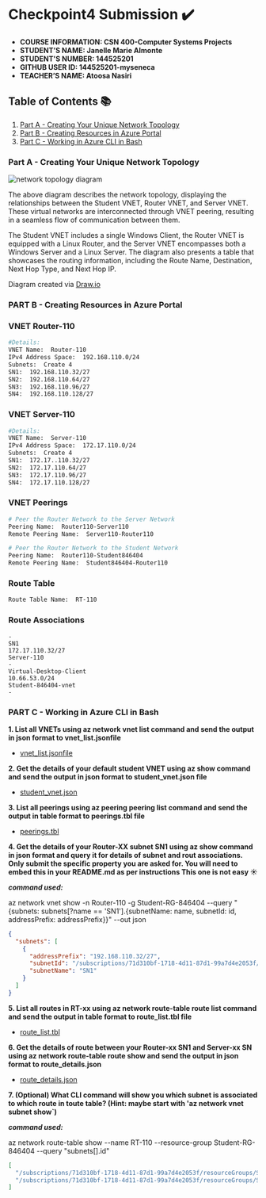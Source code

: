 # Checkpoint4 Submission ✔️

- **COURSE INFORMATION: CSN 400-Computer Systems Projects**
- **STUDENT’S NAME: Janelle Marie Almonte**
- **STUDENT'S NUMBER: 144525201**
- **GITHUB USER ID: 144525201-myseneca**
- **TEACHER’S NAME: Atoosa Nasiri**

## Table of Contents 📚
1. [Part A - Creating Your Unique Network Topology](#part-a---creating-your-unique-network-topology)
2. [Part B - Creating Resources in Azure Portal](#part-b---creating-resources-in-azure-portal)
3. [Part C - Working in Azure CLI in Bash](#part-c---working-in-azure-cli-in-bash)

### Part A - Creating Your Unique Network Topology
![network topology diagram](https://github.com/144525201-myseneca/CSN400-Capstone/blob/0b3866dac93454f06ae62ceec7f0a791695be13a/Checkpoint4/images/networkdiagramcp4.png)

The above diagram describes the network topology, displaying the relationships between the Student VNET, Router VNET, and Server VNET. These virtual networks are interconnected through VNET peering, resulting in a seamless flow of communication between them.

The Student VNET includes a single Windows Client, the Router VNET is equipped with a Linux Router, and the Server VNET encompasses both a Windows Server and a Linux Server. The diagram also presents a table that showcases the routing information, including the Route Name, Destination, Next Hop Type, and Next Hop IP.

Diagram created via [Draw.io](https://www.draw.io)

### PART B - Creating Resources in Azure Portal

### VNET Router-110

```bash
#Details:
VNET Name:  Router-110
IPv4 Address Space:  192.168.110.0/24
Subnets:  Create 4
SN1:  192.168.110.32/27
SN2:  192.168.110.64/27
SN3:  192.168.110.96/27
SN4:  192.168.110.128/27
```

### VNET Server-110

```bash
#Details:
VNET Name:  Server-110
IPv4 Address Space:  172.17.110.0/24
Subnets:  Create 4
SN1:  172.17..110.32/27
SN2:  172.17.110.64/27
SN3:  172.17.110.96/27
SN4:  172.17.110.128/27
```

### VNET Peerings

```bash
# Peer the Router Network to the Server Network
Peering Name:  Router110-Server110
Remote Peering Name:  Server110-Router110

# Peer the Router Network to the Student Network
Peering Name:  Router110-Student846404
Remote Peering Name:  Student846404-Router110
```

### Route Table

```bash
Route Table Name:  RT-110

```

### Route Associations
```
-
SN1
172.17.110.32/27
Server-110
-
Virtual-Desktop-Client
10.66.53.0/24
Student-846404-vnet
-
```

### PART C - Working in Azure CLI in Bash
**1. List all VNETs using az network vnet list command and send the output in json format to vnet_list.jsonfile**

- [vnet_list.jsonfile](https://github.com/144525201-myseneca/CSN400-Capstone/blob/eeb15e71ec04aa70f701c486b220563c150ad5db/Checkpoint4/Part_C/vnet_list.json)

**2. Get the details of your default student VNET using az show command and send the output in json format to student_vnet.json file**

- [student_vnet.json](https://github.com/144525201-myseneca/CSN400-Capstone/blob/3464322daca2dd876b6dc0d12d0f05aaf76d11d7/Checkpoint4/Part_C/student_vnet.json)

**3. List all peerings using az peering peering list command and send the output in table format to peerings.tbl file**

- [peerings.tbl](https://github.com/144525201-myseneca/CSN400-Capstone/blob/3464322daca2dd876b6dc0d12d0f05aaf76d11d7/Checkpoint4/Part_C/peerings.tbl)

**4. Get the details of your Router-XX subnet SN1 using az show command in json format and query it for details of subnet and rout associations. Only submit the specific property you are asked for. You will need to embed this in your README.md as per instructions This one is not easy ☀️**

***command used:***

az network vnet show -n Router-110 -g Student-RG-846404 --query "{subnets: subnets[?name == 'SN1'].{subnetName: name, subnetId: id, addressPrefix: addressPrefix}}" --out json

```json
{
  "subnets": [
    {
      "addressPrefix": "192.168.110.32/27",
      "subnetId": "/subscriptions/71d310bf-1718-4d11-87d1-99a7d4e2053f/resourceGroups/Student-RG-846404/providers/Microsoft.Network/virtualNetworks/Router-110/subnets/SN1",
      "subnetName": "SN1"
    }
  ]
}
```

**5. List all routes in RT-xx using az network route-table route list command and send the output in table format to route_list.tbl file**

- [route_list.tbl](https://github.com/144525201-myseneca/CSN400-Capstone/blob/3464322daca2dd876b6dc0d12d0f05aaf76d11d7/Checkpoint4/Part_C/route_list.tbl)

**6. Get the details of route between your Router-xx SN1 and Server-xx SN using az network route-table route show and send the output in json format to route_details.json**

- [route_details.json](https://github.com/144525201-myseneca/CSN400-Capstone/blob/3464322daca2dd876b6dc0d12d0f05aaf76d11d7/Checkpoint4/Part_C/route_details.json)

**7. (Optional) What CLI command will show you which subnet is associated to which route in toute table? (Hint: maybe start with 'az network vnet subnet show`)**

***command used:***

az network route-table show --name RT-110 --resource-group Student-RG-846404 --query "subnets[].id"

```json
[
  "/subscriptions/71d310bf-1718-4d11-87d1-99a7d4e2053f/resourceGroups/Student-RG-846404/providers/Microsoft.Network/virtualNetworks/Server-110/subnets/SN1",
  "/subscriptions/71d310bf-1718-4d11-87d1-99a7d4e2053f/resourceGroups/Student-RG-846404/providers/Microsoft.Network/virtualNetworks/Student-846404-vnet/subnets/Virtual-Desktop-Client"
]
```
